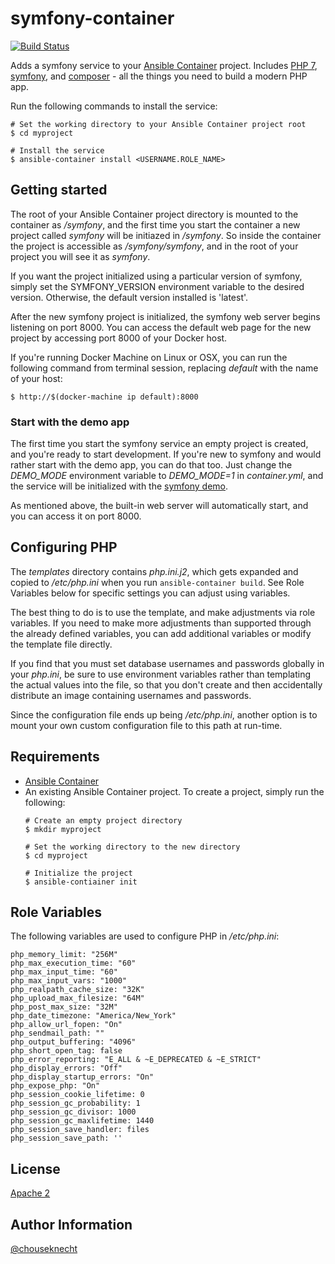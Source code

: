 # symfony-container 

[![Build Status](https://travis-ci.org/chouseknecht/symfony-container.svg?branch=master)](https://travis-ci.org/chouseknecht/symfony-container)

Adds a symfony service to your [Ansible Container](https://github.com/ansible/ansible-container) project. Includes [PHP 7](https://php.net), [symfony](https://symfony.com), and [composer](https://getcomposer.org) - all the things you need to build a modern PHP app.

Run the following commands to install the service:

```
# Set the working directory to your Ansible Container project root
$ cd myproject

# Install the service
$ ansible-container install <USERNAME.ROLE_NAME>
```

## Getting started 

The root of your Ansible Container project directory is mounted to the container as */symfony*, and the first time you start the container a new project called *symfony* will be initiazed in */symfony*. So inside the container the project is accessible as */symfony/symfony*, and in the root of your project you will see it as *symfony*.

If you want the project initialized using a particular version of symfony, simply set the SYMFONY_VERSION environment variable to the desired version. Otherwise, the default version installed is 'latest'. 

After the new symfony project is initialized, the symfony web server begins listening on port 8000. You can access the default web page for the new project by accessing port 8000 of your Docker host.

If you're running Docker Machine on Linux or OSX, you can run the following command from terminal session, replacing *default* with the name of your host:

```
$ http://$(docker-machine ip default):8000
```

### Start with the demo app 

The first time you start the symfony service an empty project is created, and you're ready to start development. If you're new to symfony and would rather start with the demo app, you can do that too. Just change the *DEMO_MODE* environment variable to *DEMO_MODE=1* in *container.yml*, and the service will be initialized with the [symfony demo](https://github.com/symfony/symfony-demo).

As mentioned above, the built-in web server will automatically start, and you can access it on port 8000.

## Configuring PHP

The *templates* directory contains *php.ini.j2*, which gets expanded and copied to */etc/php.ini* when you run `ansible-container build`. See Role Variables below for specific settings you can adjust using variables.

The best thing to do is to use the template, and make adjustments via role variables. If you need to make more adjustments than supported through the already defined variables, you can add additional variables or modify the template file directly.

If you find that you must set database usernames and passwords globally in your *php.ini*, be sure to use environment variables rather than templating the actual values into the file, so that you don't create and then accidentally distribute an image containing usernames and passwords.

Since the configuration file ends up being */etc/php.ini*, another option is to mount your own custom configuration file to this path at run-time.

## Requirements

- [Ansible Container](https://github.com/ansible/ansible-container)
- An existing Ansible Container project. To create a project, simply run the following:
    ```
    # Create an empty project directory
    $ mkdir myproject

    # Set the working directory to the new directory
    $ cd myproject

    # Initialize the project
    $ ansible-contiainer init
    ```

## Role Variables

The following variables are used to configure PHP in */etc/php.ini*:

```
php_memory_limit: "256M"
php_max_execution_time: "60"
php_max_input_time: "60"
php_max_input_vars: "1000"
php_realpath_cache_size: "32K"
php_upload_max_filesize: "64M"
php_post_max_size: "32M"
php_date_timezone: "America/New_York"
php_allow_url_fopen: "On"
php_sendmail_path: ""
php_output_buffering: "4096"
php_short_open_tag: false
php_error_reporting: "E_ALL & ~E_DEPRECATED & ~E_STRICT"
php_display_errors: "Off"
php_display_startup_errors: "On"
php_expose_php: "On"
php_session_cookie_lifetime: 0
php_session_gc_probability: 1
php_session_gc_divisor: 1000
php_session_gc_maxlifetime: 1440
php_session_save_handler: files
php_session_save_path: ''
```

## License

[Apache 2](https://github.com/chouseknecht/symfony-container/blob/master/LICENSE)

## Author Information

[@chouseknecht](https://github.com/chouseknecht)


